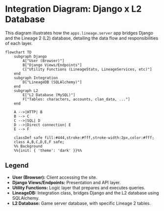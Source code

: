 # Integration Diagram: Django x L2 Database

This diagram illustrates how the `apps.lineage.server` app bridges Django and the Lineage 2 (L2) database, detailing the data flow and responsibilities of each layer.

```mermaid
flowchart TD
    subgraph Django
        A["User (Browser)"]
        B["Django Views/Endpoints"]
        C["Utility Functions (LineageStats, LineageServices, etc)"]
    end
    subgraph Integration
        D["LineageDB (SQLAlchemy)"]
    end
    subgraph L2
        E["L2 Database (MySQL)"]
        F["Tables: characters, accounts, clan_data, ..."]
    end

    A -->|HTTP| B
    B --> C
    C -->|SQL| D
    D -->|Direct connection| E
    E --> F

    classDef safe fill:#444,stroke:#fff,stroke-width:2px,color:#fff;
    class A,B,C,D,E,F safe;
    %% Background
    %%{init: { 'theme': 'dark' }}%%
```

## Legend
- **User (Browser):** Client accessing the site.
- **Django Views/Endpoints:** Presentation and API layer.
- **Utility Functions:** Logic layer that prepares and executes queries.
- **LineageDB:** Integration class, bridges Django and the L2 database using SQLAlchemy.
- **L2 Database:** Game server database, with specific Lineage 2 tables.